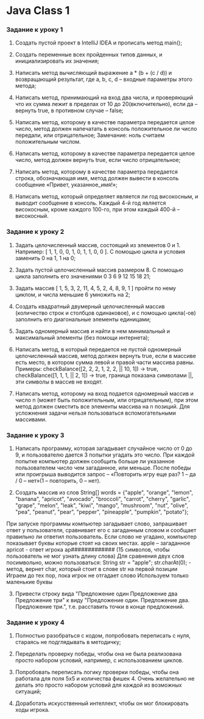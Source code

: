 # Java Class 1

### Задание к уроку 1

1. Создать пустой проект в IntelliJ IDEA и прописать метод main();

2. Создать переменные всех пройденных типов данных, и инициализировать их значения;

3. Написать метод вычисляющий выражение a * (b + (c / d)) и возвращающий результат, где a, b, c, d – входные параметры этого метода;

4. Написать метод, принимающий на вход два числа, и проверяющий что их сумма лежит в пределах от 10 до 20(включительно), если да – вернуть true, в противном случае – false;

5. Написать метод, которому в качестве параметра передается целое число, метод должен напечатать в консоль положительное ли число передали, или отрицательное; Замечание: ноль считаем положительным числом.

6. Написать метод, которому в качестве параметра передается целое число, метод должен вернуть true, если число отрицательное;

7. Написать метод, которому в качестве параметра передается строка, обозначающая имя, метод должен вывести в консоль сообщение «Привет, указанное_имя!»;

8. Написать метод, который определяет является ли год високосным, и выводит сообщение в консоль. Каждый 4-й год является високосным, кроме каждого 100-го, при этом каждый 400-й – високосный.

### Задание к уроку 2

1. Задать целочисленный массив, состоящий из элементов 0 и 1. Например: [ 1, 1, 0, 0, 1, 0, 1, 1, 0, 0 ]. С помощью цикла и условия заменить 0 на 1, 1 на 0;

2. Задать пустой целочисленный массив размером 8. С помощью цикла заполнить его значениями 0 3 6 9 12 15 18 21;

3. Задать массив [ 1, 5, 3, 2, 11, 4, 5, 2, 4, 8, 9, 1 ] пройти по нему циклом, и числа меньшие 6 умножить на 2;

4. Создать квадратный двумерный целочисленный массив (количество строк и столбцов одинаковое), и с помощью цикла(-ов) заполнить его диагональные элементы единицами;

5. Задать одномерный массив и найти в нем минимальный и максимальный элементы (без помощи интернета);

6. Написать метод, в который передается не пустой одномерный целочисленный массив, метод должен вернуть true, если в массиве есть место, в котором сумма левой и правой части массива равны. Примеры: checkBalance([2, 2, 2, 1, 2, 2, || 10, 1]) → true, checkBalance([1, 1, 1, || 2, 1]) → true, граница показана символами ||, эти символы в массив не входят.

7. Написать метод, которому на вход подается одномерный массив и число n (может быть положительным, или отрицательным), при этом метод должен сместить все элементы массива на n позиций. Для усложнения задачи нельзя пользоваться вспомогательными массивами.

### Задание к уроку 3

1. Написать программу, которая загадывает случайное число от 0 до 9, и пользователю дается 3 попытки угадать это число. При каждой попытке компьютер должен сообщить больше ли указанное пользователем число чем загаданное, или меньше. После победы или проигрыша выводится запрос – «Повторить игру еще раз? 1 – да / 0 – нет»(1 – повторить, 0 – нет).

2. Создать массив из слов String[] words = {"apple", "orange", "lemon", "banana", "apricot", "avocado", "broccoli", "carrot", "cherry", "garlic", "grape", "melon", "leak", "kiwi", "mango", "mushroom", "nut", "olive", "pea", "peanut", "pear", "pepper", "pineapple", "pumpkin", "potato"};

При запуске программы компьютер загадывает слово, запрашивает ответ у пользователя,
сравнивает его с загаданным словом и сообщает правильно ли ответил пользователь. Если слово не угадано, компьютер показывает буквы которые стоят на своих местах.
apple – загаданное
apricot - ответ игрока
ap############# (15 символов, чтобы пользователь не мог узнать длину слова)
Для сравнения двух слов посимвольно, можно пользоваться:
String str = "apple";
str.charAt(0); - метод, вернет char, который стоит в слове str на первой позиции
Играем до тех пор, пока игрок не отгадает слово
Используем только маленькие буквы

3. Привести строку вида "Предложение один Предложение два Предложение три" к виду "Предложение один. Предложение два. Предложение три.", т.е. расставить точки в конце предложений.

### Задание к уроку 4

1. Полностью разобраться с кодом, попробовать переписать с нуля, стараясь не подглядывать в методичку;

2. Переделать проверку победы, чтобы она не была реализована просто набором условий, например, с использованием циклов.

3. Попробовать переписать логику проверки победы, чтобы она работала для поля 5х5 и количества фишек 4. Очень желательно не делать это просто набором условий для каждой из возможных ситуаций;

4. Доработать искусственный интеллект, чтобы он мог блокировать ходы игрока.
